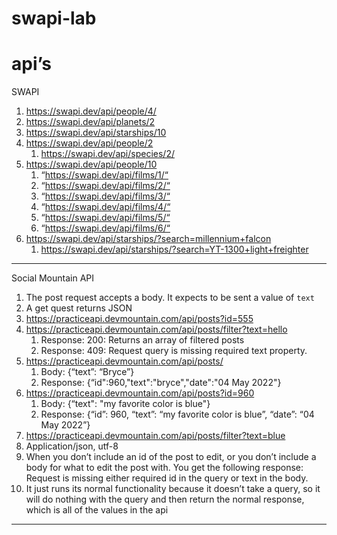 # swapi-lab
# api’s
SWAPI

1. https://swapi.dev/api/people/4/
2. https://swapi.dev/api/planets/2
3. https://swapi.dev/api/starships/10
4. https://swapi.dev/api/people/2
	1. https://swapi.dev/api/species/2/
5. https://swapi.dev/api/people/10
	1. “https://swapi.dev/api/films/1/“
	2. “https://swapi.dev/api/films/2/“
	3. “https://swapi.dev/api/films/3/“
	4. “https://swapi.dev/api/films/4/“
	5. “https://swapi.dev/api/films/5/“
	6. “https://swapi.dev/api/films/6/“
6. https://swapi.dev/api/starships/?search=millennium+falcon
	1. https://swapi.dev/api/starships/?search=YT-1300+light+freighter

---

Social Mountain API

1. The post request accepts a body. It expects to be sent a value of `text`
2. A get quest returns JSON
3. https://practiceapi.devmountain.com/api/posts?id=555
4. https://practiceapi.devmountain.com/api/posts/filter?text=hello
	1. Response: 200: Returns an array of filtered posts
	2. Response: 409: Request query is missing required text property.
5. https://practiceapi.devmountain.com/api/posts/
	1. Body: {“text”: “Bryce”}
	2. Response: {“id":960,"text":"bryce","date":"04 May 2022"}
6. https://practiceapi.devmountain.com/api/posts?id=960
	1. Body: {“text": "my favorite color is blue"}
	2. Response:  {“id”: 960, “text”: “my favorite color is blue”, “date”: “04 May 2022”}
7. https://practiceapi.devmountain.com/api/posts/filter?text=blue
8. Application/json, utf-8
9. When you don’t include an id of the post to edit, or you don’t include a body for what to edit the post with. You get the following response: Request is missing either required id in the query or text in the body.
10. It just runs its normal functionality because it doesn’t take a query, so it will do nothing with the query and then return the normal response, which is all of the values in the api

---
